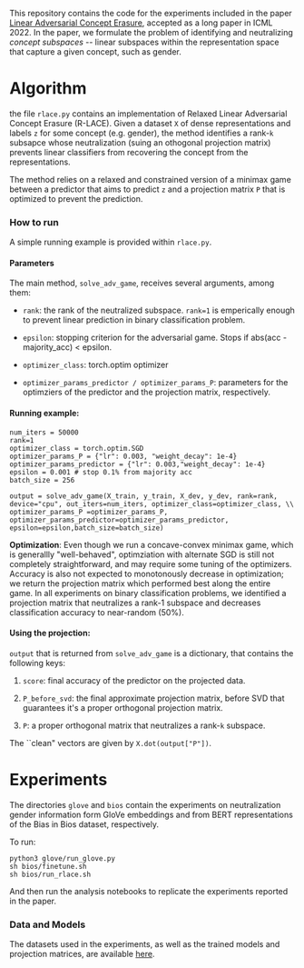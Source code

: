 This repository contains the code for the experiments included in the paper [Linear Adversarial Concept Erasure](https://arxiv.org/abs/2201.12091), accepted as a long paper in ICML 2022.
In the paper, we formulate the problem of identifying and neutralizing *concept subspaces* -- linear subspaces within the representation space that capture a given concept, such as gender.

# Algorithm

the file `rlace.py` contains an implementation of Relaxed Linear Adversarial Concept Erasure (R-LACE). 
Given a dataset `X` of dense representations and labels `z` for some concept (e.g. gender), the method identifies a rank-`k` subsapce whose neutralization (suing an othogonal projection matrix) prevents linear classifiers from recovering the concept from the representations. 

The method relies on a relaxed and constrained version of a minimax game between a predictor that aims to predict `z` and a projection matrix `P` that is optimized to prevent the prediction.
### How to run
A simple running example is provided within `rlace.py`.

#### Parameters
The main method, `solve_adv_game`, receives several arguments, among them:

- `rank`: the rank of the neutralized subspace. `rank=1` is emperically enough to prevent linear prediction in binary classification problem.

- `epsilon`: stopping criterion for the adversarial game. Stops if abs(acc - majority_acc) < epsilon.

- `optimizer_class`: torch.optim optimizer

- `optimizer_params_predictor / optimizer_params_P`: parameters for the optimziers of the predictor and the projection matrix, respectively.


#### Running example:

```
num_iters = 50000
rank=1
optimizer_class = torch.optim.SGD
optimizer_params_P = {"lr": 0.003, "weight_decay": 1e-4}
optimizer_params_predictor = {"lr": 0.003,"weight_decay": 1e-4}
epsilon = 0.001 # stop 0.1% from majority acc
batch_size = 256

output = solve_adv_game(X_train, y_train, X_dev, y_dev, rank=rank, device="cpu", out_iters=num_iters, optimizer_class=optimizer_class, \\ optimizer_params_P =optimizer_params_P, optimizer_params_predictor=optimizer_params_predictor, epsilon=epsilon,batch_size=batch_size)
```

**Optimization**: Even though we run a concave-convex minimax game, which is generallly "well-behaved", optimziation with alternate SGD is still not completely straightforward, and may require some tuning of the optimizers. Accuracy is also not expected to monotonously decrease in optimization; we return the projection matrix which performed best along the entire game. In all experiments on binary classification problems, we identified a projection matrix that neutralizes a rank-1 subspace and decreases classification accuracy to near-random (50%).

#### Using the projection:


`output` that is returned from `solve_adv_game` is a dictionary, that contains the following keys:

1. `score`: final accuracy of the predictor on the projected data.

2. `P_before_svd`: the final approximate projection matrix, before SVD that guarantees it's a proper orthogonal projection matrix.

3. `P`: a proper orthogonal matrix that neutralizes a rank-`k` subspace. 

The ``clean" vectors are given by `X.dot(output["P"])`.


# Experiments

The directories `glove` and `bios` contain the experiments on neutralization gender information form GloVe embeddings and from BERT representations of the Bias in Bios dataset, respectively.

To run:

```
python3 glove/run_glove.py 
sh bios/finetune.sh
sh bios/run_rlace.sh
```

And then run the analysis notebooks to replicate the experiments reported in the paper.

### Data and Models
The datasets used in the experiments, as well as the trained models and projection matrices, are available [here](https://nlp.biu.ac.il/~ravfogs/rlace-cr/).
